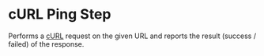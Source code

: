 cURL Ping Step
===============

Performs a [cURL](http://curl.haxx.se/) request on the given URL
and reports the result (success / failed) of the response.
